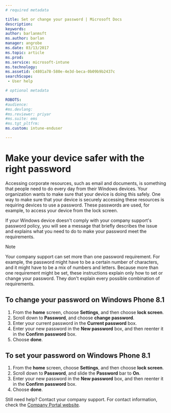 ```yaml
---
# required metadata

title: Set or change your password | Microsoft Docs
description:
keywords:
author: barlanmsft
ms.author: barlan
manager: angrobe
ms.date: 03/13/2017
ms.topic: article
ms.prod:
ms.service: microsoft-intune
ms.technology:
ms.assetid: c4801a78-580e-4e3d-beca-0b09b9b2437c
searchScope:
 - User help

# optional metadata

ROBOTS:  
#audience:
#ms.devlang:
#ms.reviewer: priyar
#ms.suite: ems
#ms.tgt_pltfrm:
ms.custom: intune-enduser

---
```


# Make your device safer with the right password

Accessing corporate resources, such as email and documents, is something that people need to do every day from their Windows devices. Your organization wants to make sure that your device is doing this safely. One way to make sure that your device is securely accessing these resources is requiring devices to use a password. These passwords are used, for example, to access your device from the lock screen.

If your Windows device doesn't comply with your company support's password policy, you will see a message that briefly describes the issue and explains what you need to do to make your password meet the requirements.

> [!Note]
> Your company support can set more than one password requirement. For example, the password might have to be a certain number of characters, and it might have to be a mix of numbers and letters. Because more than one requirement might be set, these instructions explain only how to set or change your password. They don't explain every possible combination of requirements.

## To change your password on Windows Phone 8.1

1. From the **home** screen, choose **Settings**, and then choose **lock screen**.
2. Scroll down to **Password**, and choose **change password**.
3. Enter your current password in the **Current password** box.
4. Enter your new password in the **New password** box, and then reenter it in the **Confirm password** box.
4. Choose **done**.

## To set your password on Windows Phone 8.1

1. From the **home** screen, choose **Settings**, and then choose **lock screen**.
2. Scroll down to **Password**, and slide the **Password** bar to **On**.
3. Enter your new password in the **New password** box, and then reenter it in the **Confirm password** box.
4. Choose **done**.

Still need help? Contact your company support. For contact information, check the [Company Portal website](https://portal.manage.microsoft.com#HelpDeskDialog).
